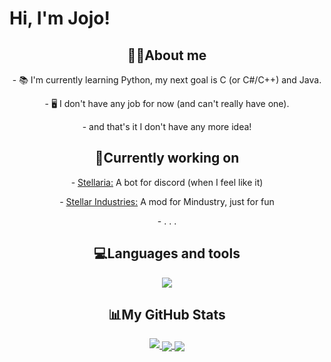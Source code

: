 # Hi, I'm Jojo!


<h2 align="center">👋🏻About me</h2>

<p align ="center">- 📚 I'm currently learning Python, my next goal is C (or C#/C++) and Java. </p>

<p align ="center">- 🖥️ I don't have any job for now (and can't really have one). </p>

<p align ="center"> - and that's it I don't have any more idea! </p>

<h2 align="center">📝Currently working on</h2>

<p align="center">- <a href="https://github.com/JojoFR1/Stellaria-Bot">Stellaria:</a> A bot for discord (when I feel like it)</p>
<p align="center">- <a href="https://github.com/JojoFR1/Stellar-Industries">Stellar Industries:</a> A mod for Mindustry, just for fun</p>

<p align="center"> - . . . </p>

<h2 align="center">💻Languages and tools</h2>
<div align ="center">
  <a href="https://skillicons.dev">
    <img align ="center" src="https://skillicons.dev/icons?i=python,js,html,vscode,discord,bots,github,git"/>
  </a>
</div>

<h2 align="center">📊My GitHub Stats</h2>

<div align ="center">
  <a href="https://github.com/JojoFR1/">
    <img src="https://github-readme-stats.vercel.app/api?username=jojofr1&show_icons=true&include_all_commits=true&theme=codeSTACKr" />
  </a>
  <a href="https://wakatime.com/@JojoFR1">
    <img align="center" src="https://github-readme-stats.vercel.app/api/wakatime?username=@jojofr1&theme=codeSTACKr" />
  </a>
  <a href="https://github.com/JojoFR1">
    <img align="center" src="https://github-readme-stats.vercel.app/api/top-langs/?username=jojofr1&theme=codeSTACKr" />
  </a>
</div>
